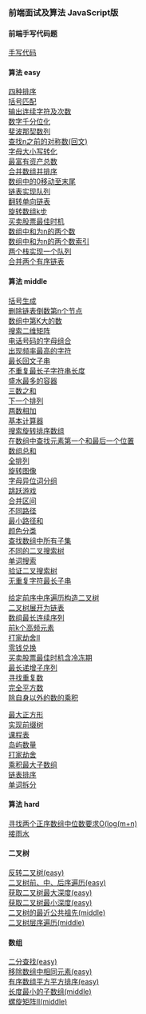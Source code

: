 <!--
 * @Date: 2022-05-18 14:09:46
 * @LastEditors: wangpeng
 * @LastEditTime: 2022-08-16 12:00:54
 * @FilePath: /arithmetic/README.md
-->
### 前端面试及算法 JavaScript版
#### 前端手写代码题
[手写代码](./src/font-end-write/index.js)<br />

#### 算法 easy

[四种排序](./src/sort-collection/index.js)<br />
[括号匹配](./src/brackets-match/index.js)<br />
[输出连续字符及次数](./src/continue-number/index.js)<br />
[数字千分位化](./src/count-thousands/index.js)<br />
[斐波那契数列](./src/fibonacci/index.js)<br />
[查找n之前的对称数(回文)](./src/find-symmetric-num/index.js)<br />
[字母大小写转化](./src/letter-upper-lower/index.js)<br />
[最富有资产总数](./src/maximum-wealth/index.js)<br />
[合并数组并排序](./src/merge-array/index.js)<br />
[数组中的0移动至末尾](./src/move-zero/index.js)<br />
[链表实现队列](./src/queue-with-link/index.js)<br />
[翻转单向链表](./src/reverse-link-list/index.js)<br />
[旋转数组k步](./src/rotate-k/index.js)<br />
[买卖股票最佳时机](./src/sales-stocks/index.js)<br />
[数组中和为n的两个数](./src/two-number-sum-index/index.js)<br />
[数组中和为n的两个数索引](./src/rotate-k/index.js)<br />
[两个栈实现一个队列](./src/two-stack-one-queue/index.js)<br />
[合并两个有序链表](./src/merge-two-lists/index.js)<br />

#### 算法 middle
[括号生成](./src/add-brackets/index.js)<br />
[删除链表倒数第n个节点](./src/delete-link-n/index.js)<br />
[数组中第K大的数](./src/find-kth-largest/index.js)<br />
[搜索二维矩阵](./src/find-number-in-2d/index.js)<br />
[电话号码的字母组合](./src/find-phone-number/index.js)<br />
[出现频率最高的字符](./src/highest-frequency-char/index.js)<br />
[最长回文子串](./src/longest-palindrome/index.js)<br />
[不重复最长子字符串长度](./src/longest-substring/index.js)<br />
[盛水最多的容器](./src/max-water/index.js)<br />
[三数之和](./src/three-number-sum/index.js)<br />
[下一个排列](./src/two-number-sum-link/index.js)<br />
[两数相加](./src/two-number-sum-link/index.js)<br />
[基本计算器](./src/calculate/index.js)<br />
[搜索旋转排序数组](./src/search-rotate-array/index.js)<br />
[在数组中查找元素第一个和最后一个位置](./src/search-range/index.js)<br />
[数组总和](./src/combination-sum/index.js)<br />
[全排列](./src/permute/index.js)<br />
[旋转图像](./src/rotate-img/index.js)<br />
[字母异位词分组](./src/group-anagrams/index.js)<br />
[跳跃游戏](./src/can-jump/index.js)<br />
[合并区间](./src/merge-intervals/index.js)<br />
[不同路径](./src/unique-paths/index.js)<br />
[最小路径和](./src/min-path-sum/index.js)<br />
[颜色分类](./src/color-sort/index.js)<br />
[查找数组中所有子集](./src/sub-sets/index.js)<br />
[不同的二叉搜索树](./src/num-trees/index.js)<br />
[单词搜索](./src/word-exist/index.js)<br />
[验证二叉搜索树](./src/is-valid-BST/index.js)<br />
[无重复字符最长子串](./src/length-longest-substring/index.js)<br />

[给定前序中序遍历构造二叉树](./src/build-tree/index.js)<br />
[二叉树展开为链表](./src/flatten-tree/index.js)<br />
[数组最长连续序列](./src/longest-consecutive/index.js)<br />
[前k个高频元素](./src/top-k-frequent/index.js)<br />
[打家劫舍II](./src/rob-two/index.js)<br />
[零钱兑换](./src/coin-change/index.js)<br />
[买卖股票最佳时机含冷冻期](./src/max-profit/index.js)<br />
[最长递增子序列](./src/length-of-LIS/index.js)<br />
[寻找重复数](./src/find-duplicate/index.js)<br />
[完全平方数](./src/num-squares/index.js)<br />
[除自身以外的数的乘积](./src/product-except-self/index.js)<br />

[最大正方形](./src/maximal-square/index.js)<br />
[实现前缀树](./src/trie-class/index.js)<br />
[课程表](./src/can-finish-class/index.js)<br />
[岛屿数量](./src/num-islands/index.js)<br />
[打家劫舍](./src/rob/index.js)<br />
[乘积最大子数组](./src/max-product/index.js)<br />
[链表排序](./src/sort-link/index.js)<br />
[单词拆分](./src/word-break/index.js)<br />


#### 算法 hard
[寻找两个正序数组中位数要求O(log(m+n)](./src/find-median-sorted-arrays/index.js)<br />
[接雨水](./src/trap/index.js)<br />



#### 二叉树
[反转二叉树(easy)](./src/invert-tree/index.js)<br />
[二叉树前、中、后序遍历(easy)](./src/binary-search-tree/index.js)<br />
[获取二叉树最大深度(easy)](./src/tree-floors-max/index.js)<br />
[获取二叉树最小深度(easy)](./src/tree-floors-min/index.js)<br />
[二叉树的最近公共祖先(middle)](./src/rolowest-common-ancestorb/index.js)<br />
[二叉树层序遍历(middle)](./src/level-order-tree/index.js)<br />

#### 数组
[二分查找(easy)](./src/binary-search/index.js)<br />
[移除数组中相同元素(easy)](./src/remove-item/index.js)<br />
[有序数组平方平方排序(easy)](./src/sorted-squares/index.js)<br />
[长度最小的子数组(middle)](./src/min-sub-array-len/index.js)<br />
[螺旋矩阵II(middle)](./src/generate-matrix/index.js)<br />